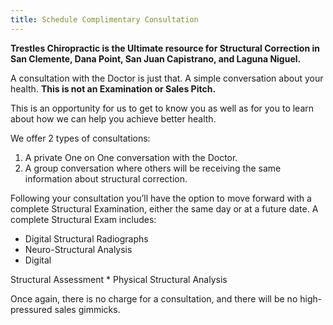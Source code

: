```yaml
---
title: Schedule Complimentary Consultation
---
```


**Trestles Chiropractic is the Ultimate resource for Structural Correction in San Clemente, Dana Point, San Juan Capistrano, and Laguna Niguel.**

A consultation with the Doctor is just that. A simple conversation about your health. **This is not an Examination or Sales Pitch.**

This is an opportunity for us to get to know you as well as for you to learn about how we can help you achieve better health.

We offer 2 types of consultations:

1. A private One on One conversation with the Doctor. 
2. A group conversation where others will be receiving the same information about structural correction.

Following your consultation you’ll have the option to move forward with a complete Structural Examination, either the same day or at a future date. A complete Structural Exam includes:

* Digital Structural Radiographs 
* Neuro-Structural Analysis 
* Digital

Structural Assessment * Physical Structural Analysis

Once again, there is no charge for a consultation, and there will be no high-pressured sales gimmicks.